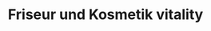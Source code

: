 ---
title: "Friseur und Kosmetik vitality"
url: /leipzig/friseur-und-kosmetik-vitality/
shop: Friseur
---
